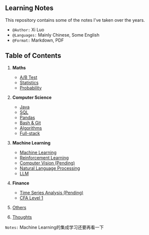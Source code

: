 ## Learning Notes
This repository contains some of the notes I've taken over the years.
- `@Author:` Xi Luo
- `@Languages:` Mainly Chinese, Some English
- `@Format:` Markdown, PDF

## Table of Contents
1) **Maths**
    - [A/B Test](Notes/AB%20Test.md)
    - [Statistics](Notes/Statistics.md)
    - [Probability](Notes/Probability.md)
2) **Computer Science**
    - [Java](Notes/Java.md)
    - [SQL](Notes/SQL.md)
    - [Pandas](Notes/Pandas.md)
    - [Bash & Git](Notes/bash-git.md)
    - [Algorithms](Notes/Algorithms.md)
    - [Full-stack](Notes/Full-stack.md)
3) **Machine Learning**
    - [Machine Learning](Notes/Machine%20Learning.md)
    - [Reinforcement Learning](Notes/Reinforcement%20Learning.md)
    - [Computer Vision (Pending)](Notes/CV.md)
    - [Natural Language Processing](Notes/NLP.md)
    - [LLM](Notes/LLM.md)
4) **Finance**
    - [Time Series Analysis (Pending)](/Notes/Time%20Series%20Analysis.md)
    - [CFA Level 1](./CFA%20Level%201/)

5) [Others](./Notes/Others.md)
6) [Thoughts](./Notes/Thoughts.md)

`Notes:` Machine Learning的集成学习还要再看一下